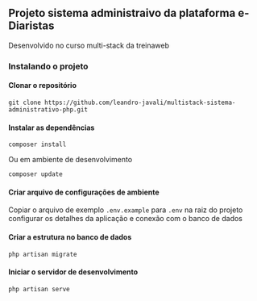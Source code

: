 ## Projeto sistema administraivo da plataforma e-Diaristas

Desenvolvido no curso multi-stack da treinaweb

### Instalando o projeto

#### Clonar o repositório

```
git clone https://github.com/leandro-javali/multistack-sistema-administrativo-php.git
```

#### Instalar as dependências

```
composer install
```

Ou em ambiente de desenvolvimento

```
composer update
```

#### Criar arquivo de configurações de ambiente

Copiar o arquivo de exemplo `.env.example` para `.env` na raiz do projeto
configurar os detalhes da aplicação e conexão com o banco de dados

#### Criar a estrutura no banco de dados

```
php artisan migrate
```

#### Iniciar o servidor de desenvolvimento

```
php artisan serve
```
